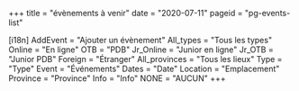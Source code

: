 +++
title = "évènements à venir"
date = "2020-07-11"
pageid = "pg-events-list"

[i18n]
    AddEvent = "Ajouter un évènement"
    All_types = "Tous les types"
    Online = "En ligne"
    OTB = "PDB"
    Jr_Online = "Junior en ligne"
    Jr_OTB = "Junior PDB"
    Foreign = "Étranger"
    All_provinces = "Tous les lieux"
    Type = "Type"
    Event = "Événements"
    Dates = "Date"
    Location = "Emplacement"
    Province = "Province"
    Info = "Info"
    NONE = "AUCUN"
+++


